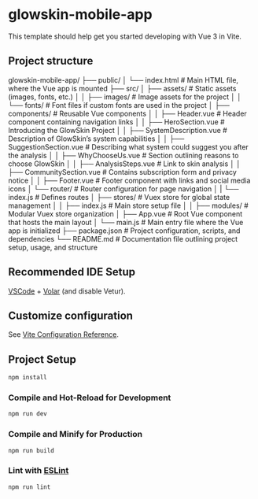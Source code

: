 # glowskin-mobile-app

This template should help get you started developing with Vue 3 in Vite.

## Project structure

glowskin-mobile-app/
├── public/
│   └── index.html               # Main HTML file, where the Vue app is mounted
├── src/
│   ├── assets/                  # Static assets (images, fonts, etc.)
│   │   ├── images/              # Image assets for the project
│   │   └── fonts/               # Font files if custom fonts are used in the project
│   ├── components/              # Reusable Vue components
│   │   ├── Header.vue           # Header component containing navigation links
│   │   ├── HeroSection.vue      # Introducing the GlowSkin Project
│   │   ├── SystemDescription.vue # Description of GlowSkin’s system capabilities
│   │   ├── SuggestionSection.vue # Describing what system could suggest you after the analysis
│   │   ├── WhyChooseUs.vue      # Section outlining reasons to choose GlowSkin
│   │   ├── AnalysisSteps.vue    # Link to skin analysis
│   │   ├── CommunitySection.vue # Contains subscription form and privacy notice
│   │   ├── Footer.vue           # Footer component with links and social media icons
│   └── router/                  # Router configuration for page navigation
│   |    └── index.js             # Defines routes
│   ├── stores/                   # Vuex store for global state management
│   │   ├── index.js             # Main store setup file
│   │   ├── modules/             # Modular Vuex store organization
│   ├── App.vue                  # Root Vue component that hosts the main layout
│   └──  main.js                  # Main entry file where the Vue app is initialized
├── package.json                 # Project configuration, scripts, and dependencies
└── README.md                    # Documentation file outlining project setup, usage, and structure



## Recommended IDE Setup

[VSCode](https://code.visualstudio.com/) + [Volar](https://marketplace.visualstudio.com/items?itemName=Vue.volar) (and disable Vetur).

## Customize configuration

See [Vite Configuration Reference](https://vite.dev/config/).

## Project Setup

```sh
npm install
```

### Compile and Hot-Reload for Development

```sh
npm run dev
```

### Compile and Minify for Production

```sh
npm run build
```

### Lint with [ESLint](https://eslint.org/)

```sh
npm run lint
```
